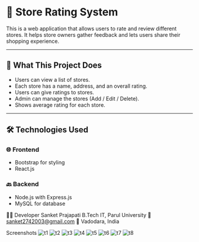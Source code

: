 # 🌟 Store Rating System

This is a web application that allows users to rate and review different stores. It helps store owners gather feedback and lets users share their shopping experience.

---

## 🚀 What This Project Does

- Users can view a list of stores.
- Each store has a name, address, and an overall rating.
- Users can give ratings to stores.
- Admin can manage the stores (Add / Edit / Delete).
- Shows average rating for each store.

---

## 🛠️ Technologies Used

### 🌐 Frontend
- Bootstrap for styling
- React.js

### 🔙 Backend
- Node.js with Express.js
- MySQL for database

  
👨‍💻 Developer
Sanket Prajapati
B.Tech IT, Parul University
📧 sanket2742003@gmail.com
📍 Vadodara, India

Screenshots
![t1](https://github.com/user-attachments/assets/9a5beea4-90da-4592-ab02-e23a2c4e28c0)
![t2](https://github.com/user-attachments/assets/87286b62-99f4-44ee-a451-b95e07860be7)
![t3](https://github.com/user-attachments/assets/8f8b049d-b686-45a0-a42a-e045d1e6bcda)
![t4](https://github.com/user-attachments/assets/4b5a8a31-5953-4eaa-8159-ba04a9ae987a)
![t5](https://github.com/user-attachments/assets/f6109295-813d-48d1-8922-a0f3edd2882a)
![t6](https://github.com/user-attachments/assets/81244a0e-c381-453a-88c4-81cc21b0a9f3)
![t7](https://github.com/user-attachments/assets/bb91a747-401e-4058-8d40-e1528008368b)
![t8](https://github.com/user-attachments/assets/17bbee70-0ef5-401a-b2b0-711619730de5)
